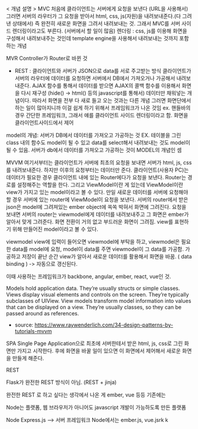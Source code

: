 < 개념 설명 >
MVC
  처음에 클라이언트는 서버에게 요청을 보낸다 (URL을 사용해서)
  그러면 서버의 라우터가 그 요청을 받아서 html, css, js(자원)을 내려보내준다.(다 그려낸 상태에서)
  즉 완전히 새로운 화면을 그려서 내려보내는 것.
  그래서 MVC를 서버 사이드 렌더링이라고도 부른다. (서버에서 할 일이 많음)
  렌더링 : css, js를 이용해 화면을 구성해서 내려보내주는 것인데 template engine을 사용해서 내려보내는 것까지 포함하는 개념

MVR
  Controller가 Router로 바뀐 것
  
- REST : 
  클라이언트와 서버가 JSON으로 data를 서로 주고받는 방식
  클라이언트가 서버의 라우터에 데이터를 요청하면 서버에서 DB에서 가져오거나 가공해서 내려보내준다.
  AJAX 함수를 통해서 데이터를 받으면 AJAX의 콜백 함수를 이용해서 화면을 다시 재구성 (hide() -> html() 등의 javascript를 통해서)
  데이터만 채워넣는 개념이다. 따라서 화면을 전부 다 새로 들고 오는 것과는 다른 개념
  그러면 화면단에서 하는 일이 많아지니까 이걸 쉽게 하기 위해서 프레임워크가 나온 것임
  ex. 핸들바의 경우 간단한 프레임워크, 그래서 얘를 클라이언트 사이드 렌더링이라고 함. 화면을 클라이언트사이드에서 제어

model의 개념: 서버가 DB에서 데이터를 가져오고 가공하는 것
EX. 테이블을 그린 class 내의 함수도 model이 될 수 있고 data를 select해서 내려보내는 것도 model이 될 수 있음.
서버가 db에서 데이터를 가져오고 가공하는 것이 MODEL의 개념인 셈
  
MVVM
  여기서부터는 클라이언트가 서버에 최초의 요청을 보내면 서버가 html, js, css를 내려보내준다. 하지만 이후의 요청부터는 데이터만 준다.
  클라이언트(사용자 PC)는 데이터가 필요한 경우 클라이언트 내에 있는 Router에다가 요청을 보낸다. Router는 경로를 설정해주는 역할을 한다. 그리고 ViewModel이란 게 있는데 ViewModel이란
  view가 가지고 있는 model이라고 볼 수 있다. 만일 새로운 데이터를 서버에 요청해야 할 경우 서버에 있는 router에 ViewModel이 요청을 보낸다. 서버의 router에서 받은 json은 model에 그려져있는 ember object에 쏙쏙 박혀서 화면에 그려진다. 
  요청을 보내면 서버의 router는 viewmodel에게 데이터를 내려보내주고 그 화면은 ember가 알아서 맞게 그려준다. 화면 전환이 거의 없고 부드러운 화면이 
  그려짐. view를 표현하기 위해 만들어진 model이라고 볼 수 있다.
  
  viewmodel
  view에 입력이 들어오면 viewmodel에 부탁을 하고, viewmodel은 필요한 data를 model에 요청, model이 data를 주면 viewmodel이 그 data를 가공함. 가공하고 저장이 끝난 순간 view가 알아서 새로운 데이터를 활용해서 화면을 바꿈. ( data binding ) -> 자동으로 갱신된다.
  
  이때 사용하는 프레임워크가 backbone, angular, ember, react, vue인 것.
  
  
  
Models hold application data. They’re usually structs or simple classes.
Views display visual elements and controls on the screen. They’re typically subclasses of UIView.
View models transform model information into values that can be displayed on a view. They’re usually classes, so they can be passed around as references.
- source: https://www.raywenderlich.com/34-design-patterns-by-tutorials-mvvm
 
 
 SPA
  Single Page Application으로 최초에 서버한테서 받은 html, js, css로 그린 화면만 가지고 시작한다. 후에 화면을 바꿀 일이 있으면
  이 화면에서 제어해서 새로운 화면을 만들게 해준다.
  
  
 REST 
 
 Flask가 완전한 REST 방식이 아님. (REST + jinja)
 
 완전한 REST 로 하고 싶다는 생각에서 나온 게 ember, vue 등등
 기존에는 
 
 
 Node는 
 플랫폼, 웹 브라우저가 
 아니어도 javascript 개발이 가능하도록 만든 플랫폼
 
 
 Node Express.js --> 서버 프레임워크
 Node에서는 ember.js, vue.jsrk k
